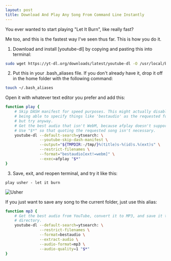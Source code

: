 ```yaml
---
layout: post
title: Download And Play Any Song From Command Line Instantly
---
```


You ever wanted to start playing "Let It Burn", like really fast?

Me too, and this is the fastest way I've seen thus far.  This is how you do it.

1. Download and install [youtube-dl] by copying and pasting this into terminal:

```bash
sudo wget https://yt-dl.org/downloads/latest/youtube-dl -O /usr/local/bin/youtube-dl && sudo chmod a+rx /usr/local/bin/youtube-dl
```

2. Put this in your .bash_aliases file.  If you don't already have it, drop it off in the home folder with the following command:

```bash
touch ~/.bash_aliases
```

Open it with whatever text editor you prefer and add this:

```bash
function play {
    # Skip DASH manifest for speed purposes. This might actually disable
    # being able to specify things like 'bestaudio' as the requested format,
    # but try anyway.
    # Get the best audio that isn't WebM, because afplay doesn't support it.
    # Use "$*" so that quoting the requested song isn't necessary.
    youtube-dl --default-search=ytsearch: \
               --youtube-skip-dash-manifest \
               --output="${TMPDIR:-/tmp/}%(title)s-%(id)s.%(ext)s" \
               --restrict-filenames \
               --format="bestaudio[ext!=webm]" \
               --exec=afplay "$*"
}
```

3. Save, exit, and reopen terminal, and try it like this:

```play usher - let it burn ```

![Usher](http://i.giphy.com/11Jo6MieZMiPZu.gif)

If you just want to save any song to the current folder, just use this alias:

```bash
function mp3 {
    # Get the best audio from YouTube, convert it to MP3, and save it to the current
    # directory.
    youtube-dl --default-search=ytsearch: \
               --restrict-filenames \
               --format=bestaudio \
               --extract-audio \
               --audio-format=mp3 \
               --audio-quality=1 "$*"
}
```
